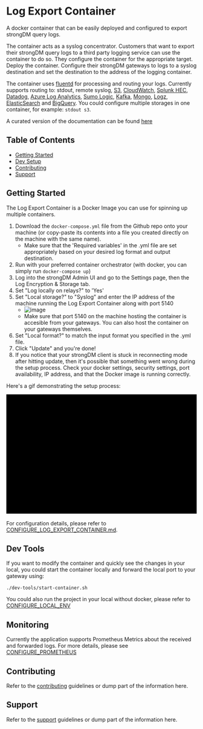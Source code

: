 # Log Export Container
A docker container that can be easily deployed and configured to export strongDM query logs.

The container acts as a syslog concentrator. Customers that want to export their strongDM query logs to a third party logging service can use the container to do so. They configure the container for the appropriate target. Deploy the container. Configure their strongDM gateways to logs to a syslog destination and set the destination to the address of the logging container.

The container uses [fluentd](https://www.fluentd.org/) for processing and routing your logs. Currently supports routing to: stdout, remote syslog, [S3](https://aws.amazon.com/s3/), [CloudWatch](https://aws.amazon.com/cloudwatch/), [Splunk HEC](https://dev.splunk.com/enterprise/docs/devtools/httpeventcollector/), [Datadog](https://www.datadoghq.com/), [Azure Log Analytics](https://docs.microsoft.com/en-us/azure/azure-monitor/logs/log-analytics-tutorial), [Sumo Logic](https://www.sumologic.com/), [Kafka](https://kafka.apache.org/), [Mongo](https://www.mongodb.com/), [Logz](https://logz.io/), [ElasticSearch](https://www.elastic.co/) and [BigQuery](https://cloud.google.com/bigquery). You could configure multiple storages in one container, for example: `stdout s3`.

A curated version of the documentation can be found [here](https://strongdm.github.io/log-export-container/)

## Table of Contents
* [Getting Started](#getting-started)
* [Dev Setup](#dev-tools)
* [Contributing](#contributing)
* [Support](#support)

## Getting Started
The Log Export Container is a Docker Image you can use for spinning up multiple containers. 

1. Download the `docker-compose.yml` file from the Github repo onto your machine (or copy-paste its contents into a file you created directly on the machine with the same name).
   - Make sure that the 'Required variables' in the .yml file are set appropriately based on your desired log format and output destination.
2. Run with your preferred container orchestrator (with docker, you can simply run `docker-compose up`)
3. Log into the strongDM Admin UI and go to the Settings page, then the Log Encryption & Storage tab.
4. Set "Log locally on relays?" to 'Yes'
5. Set "Local storage?" to "Syslog" and enter the IP address of the machine running the Log Export Container along with port 5140
   - ![image](https://user-images.githubusercontent.com/7840034/127934335-239b5e97-772c-4ac6-8e66-864ffaf4cccc.png)
   - Make sure that port 5140 on the machine hosting the container is accesible from your gateways. You can also host the container on your gateways themselves.
6. Set "Local format?" to match the input format you specified in the .yml file.
7. Click "Update" and you're done!
8. If you notice that your strongDM client is stuck in reconnecting mode after hitting update, then it's possible that something went wrong during the setup process. Check your docker settings, security settings, port availability, IP address, and that the Docker image is running correctly.

Here's a gif demonstrating the setup process:

![image](docs/img/simple_demo.gif)

For configuration details, please refer to [CONFIGURE_LOG_EXPORT_CONTAINER.md](docs/CONFIGURE_LOG_EXPORT_CONTAINER.md).

## Dev Tools
If you want to modify the container and quickly see the changes in your local, you could start the container locally and forward the local port to your gateway using:
```
./dev-tools/start-container.sh
```

You could also run the project in your local without docker, please refer to [CONFIGURE_LOCAL_ENV](docs/deploy_log_export_container/CONFIGURE_LOCAL_ENV.md)

## Monitoring
Currently the application supports Prometheus Metrics about the received and forwarded logs. For more details, please see [CONFIGURE_PROMETHEUS](docs/monitoring/CONFIGURE_PROMETHEUS.md)

## Contributing
Refer to the [contributing](CONTRIBUTING.md) guidelines or dump part of the information here.

## Support
Refer to the [support](SUPPORT.md) guidelines or dump part of the information here.

